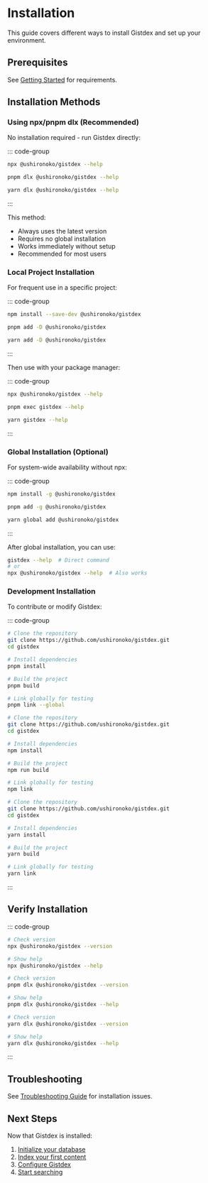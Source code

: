 # Installation

This guide covers different ways to install Gistdex and set up your environment.

## Prerequisites

See [Getting Started](./getting-started.md#prerequisites) for requirements.

## Installation Methods

### Using npx/pnpm dlx (Recommended)

No installation required - run Gistdex directly:

::: code-group

```bash [npm]
npx @ushironoko/gistdex --help
```

```bash [pnpm]
pnpm dlx @ushironoko/gistdex --help
```

```bash [yarn]
yarn dlx @ushironoko/gistdex --help
```

:::

This method:
- Always uses the latest version
- Requires no global installation
- Works immediately without setup
- Recommended for most users

### Local Project Installation

For frequent use in a specific project:

::: code-group

```bash [npm]
npm install --save-dev @ushironoko/gistdex
```

```bash [pnpm]
pnpm add -D @ushironoko/gistdex
```

```bash [yarn]
yarn add -D @ushironoko/gistdex
```

:::

Then use with your package manager:

::: code-group

```bash [npm]
npx @ushironoko/gistdex --help
```

```bash [pnpm]
pnpm exec gistdex --help
```

```bash [yarn]
yarn gistdex --help
```

:::

### Global Installation (Optional)

For system-wide availability without npx:

::: code-group

```bash [npm]
npm install -g @ushironoko/gistdex
```

```bash [pnpm]
pnpm add -g @ushironoko/gistdex
```

```bash [yarn]
yarn global add @ushironoko/gistdex
```

:::

After global installation, you can use:
```bash
gistdex --help  # Direct command
# or
npx @ushironoko/gistdex --help  # Also works
```

### Development Installation

To contribute or modify Gistdex:

::: code-group

```bash [pnpm (recommended)]
# Clone the repository
git clone https://github.com/ushironoko/gistdex.git
cd gistdex

# Install dependencies
pnpm install

# Build the project
pnpm build

# Link globally for testing
pnpm link --global
```

```bash [npm]
# Clone the repository
git clone https://github.com/ushironoko/gistdex.git
cd gistdex

# Install dependencies
npm install

# Build the project
npm run build

# Link globally for testing
npm link
```

```bash [yarn]
# Clone the repository
git clone https://github.com/ushironoko/gistdex.git
cd gistdex

# Install dependencies
yarn install

# Build the project
yarn build

# Link globally for testing
yarn link
```

:::

## Verify Installation

::: code-group

```bash [npm]
# Check version
npx @ushironoko/gistdex --version

# Show help
npx @ushironoko/gistdex --help
```

```bash [pnpm]
# Check version
pnpm dlx @ushironoko/gistdex --version

# Show help
pnpm dlx @ushironoko/gistdex --help
```

```bash [yarn]
# Check version
yarn dlx @ushironoko/gistdex --version

# Show help
yarn dlx @ushironoko/gistdex --help
```

:::

## Troubleshooting

See [Troubleshooting Guide](../reference/troubleshooting.md) for installation issues.

## Next Steps

Now that Gistdex is installed:

1. [Initialize your database](./getting-started.md#initial-setup)
2. [Index your first content](./getting-started.md#your-first-index)
3. [Configure Gistdex](./configuration.md)
4. [Start searching](./searching.md)

